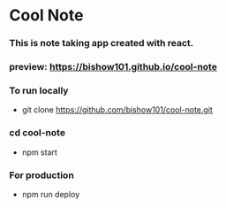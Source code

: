 # Cool Note

### This is note taking app created with react.

### preview: https://bishow101.github.io/cool-note

### To run locally
- git clone https://github.com/bishow101/cool-note.git

### cd cool-note
- npm start

### For production
- npm run deploy
